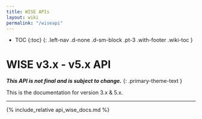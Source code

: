 ```yaml
---
title: WISE APIs
layout: wiki
permalink: "/wiseapi"
---
```


- TOC
{:toc}
{: .left-nav .d-none .d-sm-block .pt-3 .with-footer .wiki-toc }

<div class="collapse-btn d-none d-sm-block"
  onclick="toggleToc()">
  <span class="fa fa-angle-double-left">
  </span>
</div>

<div class="full-height-container with-footer pt-3 pr-2 pl-2 pb-3 api-container" markdown="1">

# WISE v3.x - v5.x API

**_This API is not final and is subject to change._**
{: .primary-theme-text }

This is the documentation for version 3.x & 5.x.

---

{% include_relative api_wise_docs.md %}

</div>
